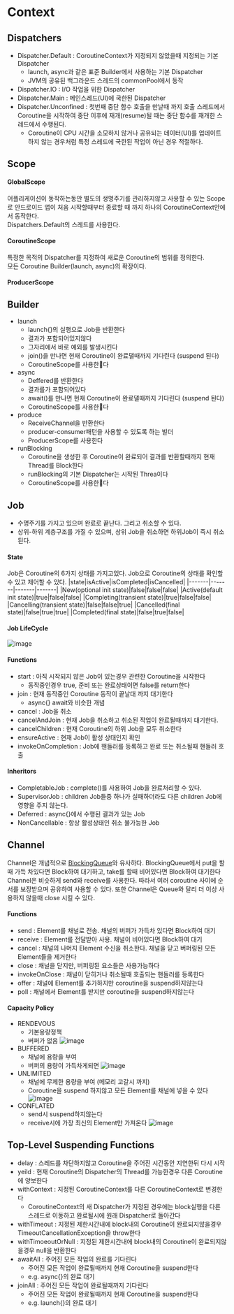 # Context

## Dispatchers
- Dispatcher.Default : CoroutineContext가 지정되지 않았을때 지정되는 기본 Dispatcher
    - launch, async과 같은 표준 Builder에서 사용하는 기본 Dispatcher
    - JVM의 공유된 백그라운드 스레드의 commonPool에서 동작
- Dispatcher.IO : I/O 작업을 위한 Dispatcher
- Dispatcher.Main : 메인스레드(UI)에 국한된 Dispatcher
- Dispatcher.Unconfined : 첫번째 중단 함수 호출을 만날때 까지 호출 스레드에서 Coroutine을 시작하여 중단 이후에  재개(resume)될 때는 중단 함수를 재개한 스레드에서 수행된다. 
    - Coroutine이 CPU 시간을 소모하지 않거나 공유되는 데이터(UI)를 업데이트 하지 않는 경우처럼 특정 스레드에 국한된 작업이 아닌 경우 적절하다.


## Scope

#### GlobalScope
어플리케이션이 동작하는동안 별도의 생명주기를 관리하지않고 사용할 수 있는 Scope로
안드로이드 앱이 처음 시작할때부터 종료할 때 까지 하나의 CoroutineContext안에서 동작한다.  
Dispatchers.Default의 스레드를 사용한다.

#### CoroutineScope
특정한 목적의 Dispatcher를 지정하여 새로운 Coroutine의 범위를 정의한다.  
모든 Coroutine Builder(launch, async)의 확장이다.  

#### ProducerScope


## Builder
- launch 
    - launch{}의 실행으로 Job을 반환한다
    - 결과가 포함되어있지않다
    - 그자리에서 바로 예외를 발생시킨다
    - join()을 만나면 현재 Coroutine이 완료댈때까지 기다린다 (suspend 된다)
    - CoroutineScope를 사용한다
- async
    - Deffered를 반환한다
    - 결과를가 포함되어있다
    - await()를 만나면 현재 Coroutine이 완료댈때까지 기다린다 (suspend 된다)
    - CoroutineScope를 사용한다
- produce 
    - ReceiveChannel을 반환한다
    - producer-consumer패턴을 사용할 수 있도록 하는 빌더
    - ProducerScope를 사용한다
- runBlocking
    - Coroutine을 생성한 후 Coroutine이 완료되어 결과를 반환할때까지 현재 Thread를 Block한다
    - runBlocking의 기본 Dispatcher는 시작된 Threa이다
    - CoroutineScope를 사용한다


## Job
- 수명주기를 가지고 있으며 완료로 끝난다. 그리고 취소할 수 있다.  
- 상위-하위 계층구조를 가질 수 있으며, 상위 Job을 취소하면 하위Job이 즉시 취소된다.


#### State
Job은 Coroutine의 6가지 상태를 가지고있다.
Job으로 Coroutine의 상태를 확인할 수 있고 제어할 수 있다.
|state|isActive|isCompleted|isCancelled|
|-------|-------|-------|-------|
|New(optional init state)|false|false|false|
|Active(default init state)|true|false|false|
|Completing(transient state)|true|false|false|
|Cancelling(transient state)|false|false|true|
|Cancelled(final state)|false|true|true|
|Completed(final state)|false|true|false|  

#### Job LifeCycle
![image](https://user-images.githubusercontent.com/39984656/104475773-d21d7000-5602-11eb-9c5e-f889cb959539.png)


#### Functions
- start : 아직 시작되지 않은 Job이 있는경우 관련한 Coroutine을 시작한다
    - 동작중인경우 true, 준비 또는 완료상태이면 false를 return한다
- join : 현재 동작중인 Coroutine 동작이 끝날대 까지 대기한다
    - async{} await와 비슷한 개념  
- cancel : Job을 취소
- cancelAndJoin : 현재 Job을 취소하고 취소된 작업이 완료될때까지 대기한다.
- cancelChildren : 현재 Coroutine의 하위 Job을 모두 취소한다
- ensureActive : 현재 Job이 활성 상태인지 확인
- invokeOnCompletion : Job에 핸들러를 등록하고 완료 또는 취소될때 핸들러 호출


#### Inheritors
- CompletableJob : complete()를 사용하여 Job을 완료처리할 수 있다.
- SupervisorJob : children Job들중 하나가 실패하더라도 다른 children Job에 영향을 주지 않는다.
- Deferred : async{}에서 수행된 결과가 있는 Job
- NonCancellable : 항상 활성상태인 취소 불가능한 Job


## Channel
Channel은 개념적으로 [BlockingQueue](https://docs.oracle.com/javase/7/docs/api/java/util/concurrent/BlockingQueue.html)와 유사하다.
BlockingQueue에서 put을 할때 가득 차있다면 Block하여 대기하고, take를 할때 비어있다면 Block하여 대기한다
Channel은 비슷하게 send와 receive를 사용한다.
따라서 여러 coroutine 사이에 순서를 보장받으며 공유하여 사용할 수 있다.
또한 Channel은 Queue와 달리 더 이상 사용하지 않을때 close 시킬 수 있다.


#### Functions
- send : Element를 채널로 전송. 채널의 버퍼가 가득차 있다면 Block하여 대기
- receive : Element를 전달받아 사용. 채널이 비어있다면 Block하여 대기
- cancel : 채널의 나머지 Element 수신을 취소한다. 채널을 닫고 버퍼링된 모든 Element들을 제거한다
- close : 채널을 닫지만, 버퍼링된 요소들은 사용가능하다
- invokeOnClose : 채널이 닫히거나 취소될때 호출되는 핸들러를 등록한다
- offer : 채널에 Element를 추가하지만 coroutine을 suspend하지않는다
- poll :  채널에서 Element를 받지만 coroutine을 suspend하지않는다

#### Capacity Policy
- RENDEVOUS
    - 기본용량정책
    - 버퍼가 없음
![image](https://user-images.githubusercontent.com/39984656/104595869-8a582080-56b6-11eb-9f08-1eaf176fbd74.png)  
- BUFFERED
    - 채널에 용량을 부여
    - 버퍼의 용량이 가득차게되면 
![image](https://user-images.githubusercontent.com/39984656/104595947-a360d180-56b6-11eb-91ef-bb4ac75da032.png)
- UNLIMITED
    - 채널에 무제한 용량을 부여 (메모리 고갈시 까지)
    - Coroutine을 suspend 하지않고 모든 Element를 채널에 넣을 수 있다
![image](https://user-images.githubusercontent.com/39984656/104596041-c5f2ea80-56b6-11eb-8a63-faa006d3fd0f.png)
- CONFLATED
    - send시 suspend하지않는다
    - receive시에 가장 최신의 Element만 가져온다
![image](https://user-images.githubusercontent.com/39984656/104596084-d905ba80-56b6-11eb-9027-1c55b2e7b5a0.png)


## Top-Level Suspending Functions
- delay : 스레드를 차단하지않고 Coroutine을 주어진 시간동안 지연한뒤 다시 시작
- yeild : 현재 Coroutine의 Dispatcher의 Thread를 가능한경우 다른 Coroutine에 양보한다
- withContext : 지정된 CoroutineContext를 다른 CoroutineContext로 변경한다
    - CoroutineContext의 새 Dispatcher가 지정된 경우에는 block실행을 다른 스레드로 이동하고 완료될시에 원래 Dispatcher로 돌아간다
- withTimeout : 지정된 제한시간내에 block내의 Coroutine이 완료되지않을경우 TimeoutCancellationException을 throw한다
- withTimoeoutOrNull : 지정된 제한시간내에 block내의 Coroutine이 완료되지않을경우 null을 반환한다
- awaitAll : 주어진 모든 작업의 완료를 기다린다 
    - 주어진 모든 작업이 완료될때까지 현재 Coroutine을 suspend한다
    - e.g. async{}의 완료 대기
- joinAll : 주어진 모든 작업이 완료될때까지 기다린다 
    - 주어진 모든 작업이 완료될때까지 현재 Coroutine을 suspend한다
    - e.g. launch{}의 완료 대기